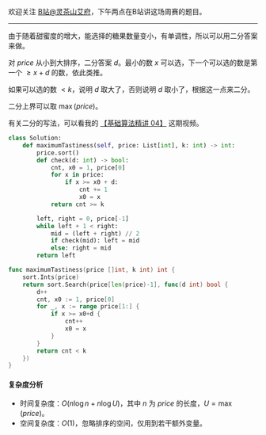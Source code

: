 欢迎关注 [B站@灵茶山艾府](https://space.bilibili.com/206214)，下午两点在B站讲这场周赛的题目。

---

由于随着甜蜜度的增大，能选择的糖果数量变小，有单调性，所以可以用二分答案来做。

对 $\textit{price}$ 从小到大排序，二分答案 $d$。最小的数 $x$ 可以选，下一个可以选的数是第一个 $\ge x+d$ 的数，依此类推。

如果可以选的数 $< k$，说明 $d$ 取大了，否则说明 $d$ 取小了，根据这一点来二分。

二分上界可以取 $\max(\textit{price})$。

有关二分的写法，可以看我的 [【基础算法精讲 04】](https://www.bilibili.com/video/BV1AP41137w7/) 这期视频。

```py [sol1-Python3]
class Solution:
    def maximumTastiness(self, price: List[int], k: int) -> int:
        price.sort()
        def check(d: int) -> bool:
            cnt, x0 = 1, price[0]
            for x in price:
                if x >= x0 + d:
                    cnt += 1
                    x0 = x
            return cnt >= k

        left, right = 0, price[-1]
        while left + 1 < right:
            mid = (left + right) // 2
            if check(mid): left = mid
            else: right = mid
        return left
```

```go [sol1-Go]
func maximumTastiness(price []int, k int) int {
	sort.Ints(price)
	return sort.Search(price[len(price)-1], func(d int) bool {
		d++
		cnt, x0 := 1, price[0]
		for _, x := range price[1:] {
			if x >= x0+d {
				cnt++
				x0 = x
			}
		}
		return cnt < k
	})
}
```

#### 复杂度分析

- 时间复杂度：$O(n\log n + n\log U)$，其中 $n$ 为 $\textit{price}$ 的长度，$U=\max(\textit{price})$。
- 空间复杂度：$O(1)$，忽略排序的空间，仅用到若干额外变量。
